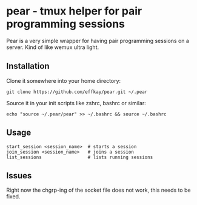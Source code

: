 # pear - tmux helper for pair programming sessions

Pear is a very simple wrapper for having pair programming sessions on a server.
Kind of like wemux ultra light.

## Installation

Clone it somewhere into your home directory:

```
git clone https://github.com/effkay/pear.git ~/.pear
```

Source it in your init scripts like zshrc, bashrc or similar:

```
echo "source ~/.pear/pear" >> ~/.bashrc && source ~/.bashrc
```

## Usage

```
start_session <session_name>  # starts a session
join_session <session_name>   # joins a session
list_sessions                 # lists running sessions
```

## Issues

Right now the chgrp-ing of the socket file does not work, this needs to be
fixed.
